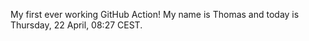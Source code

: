 My first ever working GitHub Action!
My name is Thomas and today is Thursday, 22 April, 08:27 CEST. 
